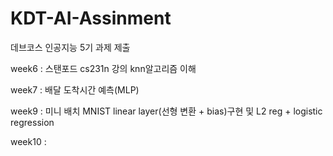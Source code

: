 # KDT-AI-Assinment
데브코스 인공지능 5기 과제 제출

week6 : 스탠포드 cs231n 강의 knn알고리즘 이해

week7 : 배달 도착시간 예측(MLP)

week9 : 미니 배치 MNIST linear layer(선형 변환 + bias)구현 및 L2 reg + logistic regression

week10 : 
